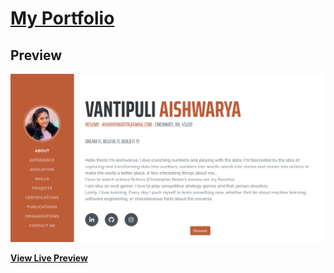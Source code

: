 # [My Portfolio ](https://aishuvenkat09.github.io/)

## Preview

[![Portfolio Preview](img/preview.PNG)](Portfolio)

**[View Live Preview](https://aishuvenkat09.github.io/)**

